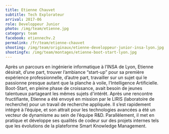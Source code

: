 ```yaml
---
title: Etienne Chauvet
subtitle: Tech Explorateur
arrival: 2017-06
role: Developpeur Junior
photo: /img/team/etienne.jpg
category: team
facebook: etiennechv.2
permalink: /fr/team/etienne-chauvet
shooting: /img/team/originaux/etienne-developpeur-junior-insa-lyon.jpg
shootingfx: /img/team/montages/etienne-boot-start-lyon.jpg
---
```

Après un parcours en ingénierie informatique à l’INSA de Lyon, Etienne désirait, d’une part, trouver l’ambiance “start-up” pour sa première expérience professionnelle, d’autre part, travailler sur un sujet qui le passionne presque autant que la planche à voile, l’Intelligence Artificielle. Boot-Start, en pleine phase de croissance, avait besoin de jeunes talentueux partageant les mêmes sujets d'intérêt. Après une rencontre fructifiante, Etienne a été envoyé en mission par le LIRIS (laboratoire de recherche) pour un travail de recherche appliquée. Il s’est rapidement intégré à l’équipe, et son attrait pour les technologies avancées a été un vecteur de dynamisme au sein de l’équipe R&D. Parallèlement, il met en pratique et développe ses qualités de codeur sur des projets internes tels que les évolutions de la plateforme Smart Knowledge Management.